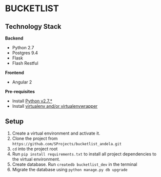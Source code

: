 BUCKETLIST
==========

Technology Stack
----------------

**Backend**
- Python 2.7
- Postgres 9.4
- Flask
- Flash Restful

**Frontend**
- Angular 2

**Pre-requisites**
* Install [Python v2.7.*](https://www.python.org/downloads/)
* Install [virtualenv and/or virtualenvwrapper](http://docs.python-guide.org/en/latest/dev/virtualenvs/)

Setup
-----
1. Create a virtual environment and activate it. 
2. Clone the project from `https://github.com/SProjects/bucketlist_andela.git`
3. `cd` into the project root
4. Run `pip install requirements.txt` to install all project dependencies to the virtual environment.
5. Create database. Run `createdb bucketlist_dev` in the terminal
6. Migrate the database using `python manage.py db upgrade`
